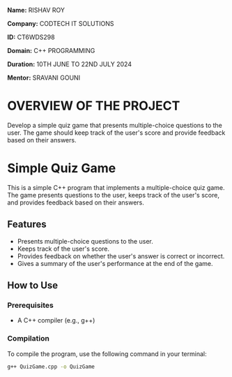 **Name:** RISHAV ROY

**Company:** CODTECH IT SOLUTIONS

**ID:** CT6WDS298

**Domain:** C++ PROGRAMMING

**Duration:** 10TH JUNE TO 22ND JULY 2024

**Mentor:** SRAVANI GOUNI

# OVERVIEW OF THE PROJECT
Develop a simple quiz game that presents multiple-choice questions to the user. The game should keep track of the user's score and provide feedback based on their answers.

# Simple Quiz Game

This is a simple C++ program that implements a multiple-choice quiz game. The game presents questions to the user, keeps track of the user's score, and provides feedback based on their answers.

## Features

- Presents multiple-choice questions to the user.
- Keeps track of the user's score.
- Provides feedback on whether the user's answer is correct or incorrect.
- Gives a summary of the user's performance at the end of the game.

## How to Use

### Prerequisites

- A C++ compiler (e.g., g++)

### Compilation

To compile the program, use the following command in your terminal:

```sh
g++ QuizGame.cpp -o QuizGame

